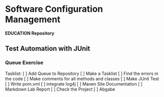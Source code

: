 # Software Configuration Management #

**EDUCATION Repository**

## Test Automation with JUnit ##

### Queue Exercise ###

Tasklist:
[ ] Add Queue to Repository
[ ] Make a Tasklist
[ ] Find the errors in the code
[ ] Make comments for all methods and classes
[ ] Make JUnit Test
[ ] Write pom.xml
[ ] integrate log4j
[ ] Maven Site Documentation
[ ] Markdown Lab Report
[ ] Check the Project
[ ] Abgabe
